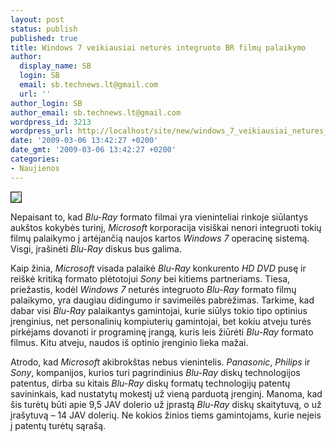 ```yaml
---
layout: post
status: publish
published: true
title: Windows 7 veikiausiai neturės integruoto BR filmų palaikymo
author:
  display_name: SB
  login: SB
  email: sb.technews.lt@gmail.com
  url: ''
author_login: SB
author_email: sb.technews.lt@gmail.com
wordpress_id: 3213
wordpress_url: http://localhost/site/new/windows_7_veikiausiai_netures_integruoto_bd_filmu_palaikymo/
date: '2009-03-06 13:42:27 +0200'
date_gmt: '2009-03-06 13:42:27 +0200'
categories:
- Naujienos
---
```

<div class="imgright"><img src="http://tbn2.google.com/images?q=tbn:Jzk-pOi68FoAfM:http://www.contrib.andrew.cmu.edu/~wtabib/Blu-Ray_disks/Blu-ray%2520disc.jpg" border="1" /></div>
<p>Nepaisant to, kad <i>Blu-Ray</i> formato filmai yra vieninteliai rinkoje siūlantys aukštos kokybės turinį, <i>Microsoft</i> korporacija visiškai nenori integruoti tokių filmų palaikymo į artėjančią naujos kartos <i>Windows 7</i> operacinę sistemą. Visgi, įrašinėti <i>Blu-Ray</i> diskus bus galima.</p>
<p>Kaip žinia, <i>Microsoft</i> visada palaikė <i>Blu-Ray</i> konkurento <i>HD DVD</i> pusę ir reiškė kritiką formato plėtotojui <i>Sony</i> bei kitiems partneriams. Tiesa, priežastis, kodėl <i>Windows 7</i> neturės integruoto <i>Blu-Ray</i> formato filmų palaikymo, yra daugiau didingumo ir savimeilės pabrėžimas. Tarkime, kad dabar visi <i>Blu-Ray</i> palaikantys gamintojai, kurie siūlys tokio tipo optinius įrenginius, net personalinių kompiuterių gamintojai, bet kokiu atveju turės pirkėjams dovanoti ir programinę įrangą, kuris leis žiūrėti <i>Blu-Ray</i> formato filmus. Kitu atveju, naudos iš optinio įrenginio lieka mažai.</p>
<p>Atrodo, kad <i>Microsoft</i> akibrokštas nebus vienintelis. <i>Panasonic</i>, <i>Philips</i> ir <i>Sony</i>, kompanijos, kurios turi pagrindinius <i>Blu-Ray</i> diskų technologijos patentus, dirba su kitais <i>Blu-Ray</i> diskų formatų technologijų patentų savininkais, kad nustatytų mokestį už vieną parduotą įrenginį. Manoma, kad šis turėtų būti apie 9,5 JAV dolerio už įprastą <i>Blu-Ray</i> diskų skaitytuvą, o už įrašytuvą – 14 JAV dolerių. Ne kokios žinios tiems gamintojams, kurie neįeis į patentų turėtų sąrašą.</p>

